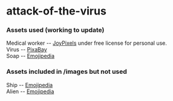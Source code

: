 # attack-of-the-virus

### Assets used (working to update)  
Medical worker -- [JoyPixels](https://www.joypixels.com/emoji) under free license for personal use.  
Virus -- [PixaBay](https://pixabay.com/vectors/corona-coronavirus-virus-pandemic-4919644/)  
Soap -- [Emojipedia](https://emojipedia.org/emojipedia/)  

### Assets included in /images but not used  
Ship -- [Emojipedia](https://emojipedia.org/emojipedia/)  
Alien -- [Emojipedia](https://emojipedia.org/emojipedia/)  
